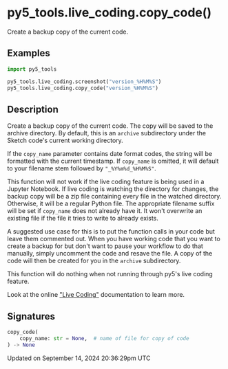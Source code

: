 # py5_tools.live_coding.copy_code()

Create a backup copy of the current code.

## Examples

<div class="example-table">

<div class="example-row"><div class="example-cell-image">

</div><div class="example-cell-code">

```python
import py5_tools

py5_tools.live_coding.screenshot("version_%H%M%S")
py5_tools.live_coding.copy_code("version_%H%M%S")
```

</div></div>

</div>

## Description

Create a backup copy of the current code. The copy will be saved to the archive directory. By default, this is an `archive` subdirectory under the Sketch code's current working directory.

If the `copy_name` parameter contains date format codes, the string will be formatted with the current timestamp. If `copy_name` is omitted, it will default to your filename stem followed by `"_%Y%m%d_%H%M%S"`.

This function will not work if the live coding feature is being used in a Jupyter Notebook. If live coding is watching the directory for changes, the backup copy will be a zip file containing every file in the watched directory. Otherwise, it will be a regular Python file. The appropriate filename suffix will be set if `copy_name` does not already have it. It won't overwrite an existing file if the file it tries to write to already exists.

A suggested use case for this is to put the function calls in your code but leave them commented out. When you have working code that you want to create a backup for but don't want to pause your workflow to do that manually, simply uncomment the code and resave the file. A copy of the code will then be created for you in the `archive` subdirectory.

This function will do nothing when not running through py5's live coding feature.

Look at the online ["Live Coding"](/content/live_coding) documentation to learn more.

## Signatures

```python
copy_code(
    copy_name: str = None,  # name of file for copy of code
) -> None
```

Updated on September 14, 2024 20:36:29pm UTC
